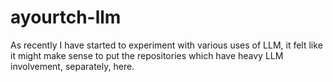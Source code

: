 # ayourtch-llm

As recently I have started to experiment with various uses of LLM, it felt like it might make sense to put
the repositories which have heavy LLM involvement, separately, here.
